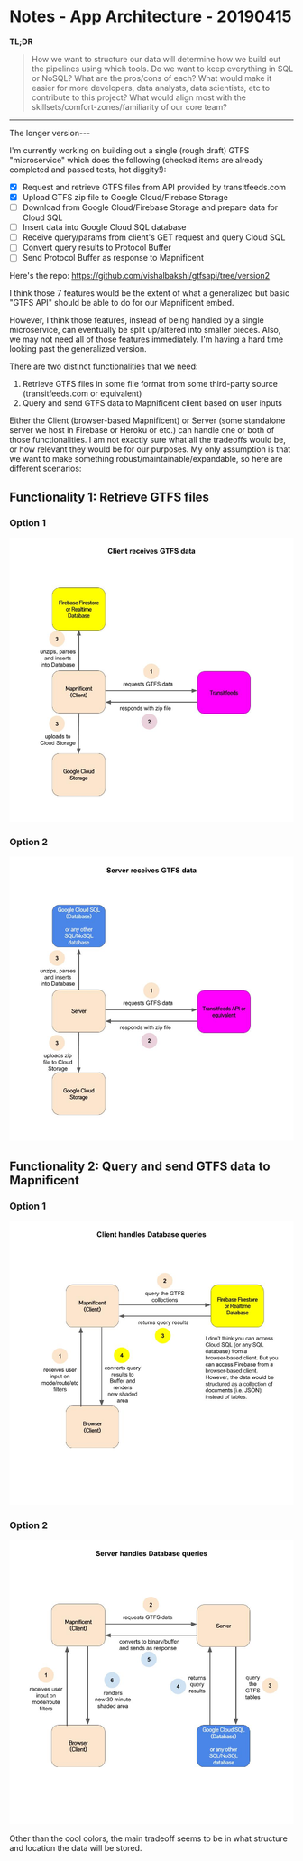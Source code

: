 # Notes - App Architecture - 20190415

**TL;DR**
<blockquote>
How we want to structure our data will determine how we build out the pipelines using which tools. Do we want to keep everything in SQL or NoSQL? What are the pros/cons of each? What would make it easier for more developers, data analysts, data scientists, etc to contribute to this project? What would align most with the skillsets/comfort-zones/familiarity of our core team?
  </blockquote>

-----
The longer version---

I'm currently working on building out a single (rough draft) GTFS "microservice" which does the following (checked items are already completed and passed tests, hot diggity!):

  - [X] Request and retrieve GTFS files from API provided by transitfeeds.com 
  - [X] Upload GTFS zip file to Google Cloud/Firebase Storage
  - [ ] Download from Google Cloud/Firebase Storage and prepare data for Cloud SQL
  - [ ] Insert data into Google Cloud SQL database
  - [ ] Receive query/params from client's GET request and query Cloud SQL
  - [ ] Convert query results to Protocol Buffer
  - [ ] Send Protocol Buffer as response to Mapnificent

Here's the repo: https://github.com/vishalbakshi/gtfsapi/tree/version2

I think those 7 features would be the extent of what a generalized but basic "GTFS API" should be able to do for our Mapnificent embed.

However, I think those features, instead of being handled by a single microservice, can eventually be split up/altered into smaller pieces. Also, we may not need all of those features immediately. I'm having a hard time looking past the generalized version.

There are two distinct functionalities that we need:

1. Retrieve GTFS files in some file format from some third-party source (transitfeeds.com or equivalent)
2. Query and send GTFS data to Mapnificent client based on user inputs

Either the Client (browser-based Mapnificent) or Server (some standalone server we host in Firebase or Heroku or etc.) can handle one or both of those functionalities. I am not exactly sure what all the tradeoffs would be, or how relevant they would be for our purposes. My only assumption is that we want to make something robust/maintainable/expandable, so here are different scenarios:

## Functionality 1: Retrieve GTFS files

### Option 1
<img src="Client_and_GTFS.jpg"/>


### Option 2
<img src="Server_and_GTFS.jpg"/>

## Functionality 2: Query and send GTFS data to Mapnificent
### Option 1
<img src="./Client_and_Database.jpg"/>


### Option 2

<img src="./Server_and_Database.jpg"/>

Other than the cool colors, the main tradeoff seems to be in what structure and location the data will be stored. 
